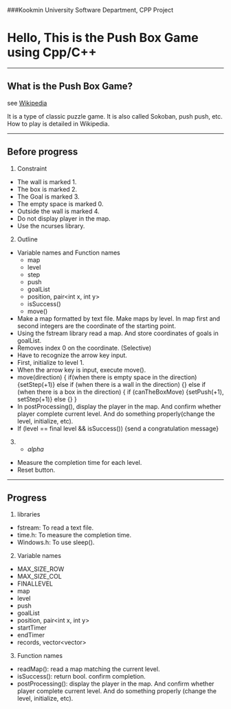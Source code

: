 ###Kookmin University Software Department, CPP Project

# Hello, This is the Push Box Game using Cpp/C++

----
## What is the Push Box Game?
see [Wikipedia](https://en.wikipedia.org/wiki/Sokoban)

It is a type of classic puzzle game. It is also called Sokoban, push push, etc.
How to play is detailed in Wikipedia.

----
## Before progress
1. Constraint

 * The wall is marked 1.
 * The box is marked 2.
 * The Goal is marked 3.
 * The empty space is marked 0.
 * Outside the wall is marked 4.
 * Do not display player in the map.
 * Use the ncurses library.

2. Outline

 * Variable names and Function names
    * map
    * level
    * step
    * push
    * goalList
    * position, pair<int x, int y>
    * isSuccess()
    * move()
 * Make a map formatted by text file. Make maps by level. In map first and second integers are the coordinate of the starting point.
 * Using the fstream library read a map. And store coordinates of goals in goalList.
 * Removes index 0 on the coordinate. (Selective)
 * Have to recognize the arrow key input.
 * First, initialize to level 1.
 * When the arrow key is input, execute move().
 * move(direction) { if(when there is empty space in the direction) {setStep(+1)} else if (when there is a wall in the direction) {} else if (when there is a box in the direction) { if (canTheBoxMove) {setPush(+1), setStep(+1)} else {} }
 * In postProcessing(), display the player in the map. And confirm whether player complete current level. And do something properly(change the level, initialize, etc).
 * If (level == final level && isSuccess()) {send a congratulation message} 

3. + *alpha*

 * Measure the completion time for each level.
 * Reset button.

----
## Progress
1. libraries
 * fstream: To read a text file.
 * time.h: To measure the completion time.
 * Windows.h: To use sleep().

2. Variable names 
 * MAX_SIZE_ROW
 * MAX_SIZE_COL
 * FINALLEVEL
 * map
 * level
 * push
 * goalList
 * position, pair<int x, int y>
 * startTimer
 * endTimer
 * records, vector<vector<int>>

3. Function names
 * readMap(): read a map matching the current level.
 * isSuccess(): return bool. confirm completion.
 * postProcessing(): display the player in the map. And confirm whether player complete current level. And do something properly (change the level, initialize, etc).

